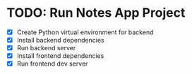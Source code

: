 # TODO: Run Notes App Project

- [x] Create Python virtual environment for backend
- [x] Install backend dependencies
- [x] Run backend server
- [x] Install frontend dependencies
- [x] Run frontend dev server
